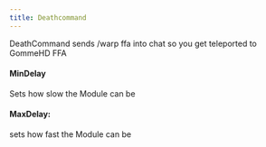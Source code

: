 ```yaml
---
title: Deathcommand
---
```

DeathCommand sends /warp ffa into chat so you get teleported to GommeHD FFA

#### MinDelay

Sets how slow the Module can be

#### MaxDelay:

sets how fast the Module can be